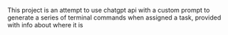 This project is an attempt to use chatgpt api with a custom prompt to generate a series of terminal commands when assigned a task, provided with info about where it is
